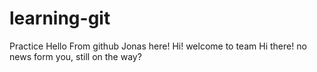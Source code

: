 
# learning-git
Practice
Hello
From github
Jonas here!
Hi! welcome to team
Hi there! no news form you, still on the way?
